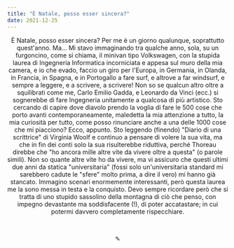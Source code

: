 ```yaml
---
title: "È Natale, posso esser sincera?"
date: 2021-12-25
---
```

<div align="center">
È Natale, posso esser sincera? Per me è un giorno qualunque, soprattutto quest'anno. Ma... Mi stavo immaginando tra qualche anno, sola, su un furgoncino, come si chiama, il minivan tipo Volkswagen, con la stupida laurea di Ingegneria Informatica incorniciata e appesa sul muro della mia camera, e io che evado, faccio un giro per l'Europa, in Germania, in Olanda, in Francia, in Spagna, e in Portogallo a fare surf, e altrove a far windsurf, e sempre a leggere, e a scrivere, a scrivere! Non so se qualcun altro oltre a squilibrati come me, Carlo Emilio Gadda, e Leonardo da Vinci (ecc.) si sognerebbe di fare Ingegneria unitamente a qualcosa di più artistico. Sto cercando di capire dove diavolo prendo la voglia di fare le 500 cose che porto avanti contemporaneamente, maledetta la mia attenzione a tutto, la mia curiosità per tutto, come posso rinunciare anche a una delle 1000 cose che mi piacciono? Ecco, appunto. Sto leggendo (finendo) "Diario di una scrittrice" di Virginia Woolf e continuo a pensare di volere la sua vita, ma che in fin dei conti solo la sua risulterebbe riduttiva, perché Thoreau direbbe che "ho ancora mille altre vite da vivere oltre a questa" (o parole simili). Non so quante altre vite ho da vivere, ma vi assicuro che questi ultimi due anni da statica "universitaria" (fossi solo un'universitaria standard mi sarebbero cadute le "sfere" molto prima, a dire il vero) mi hanno già stancato. Immagino scenari enormemente interessanti, però questa laurea me la sono messa in testa e la conquisto. Devo sempre ricordare però che si tratta di uno stupido sassolino della montagna di ciò che penso, con impegno devastante ma soddisfacente (!), di poter accatastare; in cui potermi davvero completamente rispecchiare.
</div>

&nbsp;

<div align="center">
  ✎
</div>
